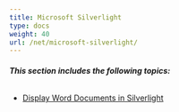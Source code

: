 ```yaml
---
title: Microsoft Silverlight
type: docs
weight: 40
url: /net/microsoft-silverlight/
---
```


###### **This section includes the following topics:** 

- [Display Word Documents in Silverlight](/words/net/display-word-documents-in-silverlight/)
